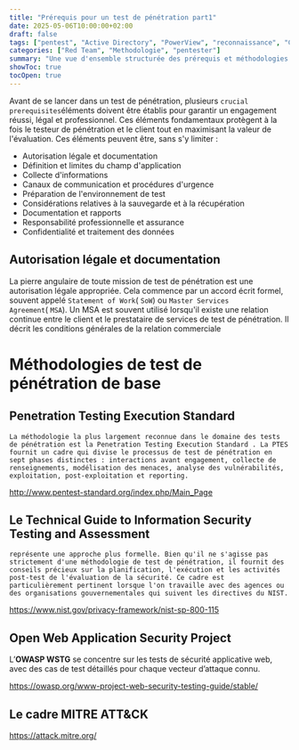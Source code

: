 ```yaml
---
title: "Prérequis pour un test de pénétration part1"
date: 2025-05-06T10:00:00+02:00
draft: false
tags: ["pentest", "Active Directory", "PowerView", "reconnaissance", "CRTP", "red team"]
categories: ["Red Team", "Methodologie", "pentester"]
summary: "Une vue d'ensemble structurée des prérequis et méthodologies à maîtriser avant de réaliser un test d’intrusion."
showToc: true
tocOpen: true
---
```

Avant de se lancer dans un test de pénétration, plusieurs `crucial prerequisites`éléments doivent être établis pour garantir un engagement réussi, légal et professionnel. Ces éléments fondamentaux protègent à la fois le testeur de pénétration et le client tout en maximisant la valeur de l'évaluation. Ces éléments peuvent être, sans s'y limiter :

- Autorisation légale et documentation
- Définition et limites du champ d'application
- Collecte d'informations
- Canaux de communication et procédures d'urgence
- Préparation de l'environnement de test
- Considérations relatives à la sauvegarde et à la récupération
- Documentation et rapports
- Responsabilité professionnelle et assurance
- Confidentialité et traitement des données

## Autorisation légale et documentation

La pierre angulaire de toute mission de test de pénétration est une autorisation légale appropriée. Cela commence par un accord écrit formel, souvent appelé `Statement of Work`( `SoW`) ou `Master Services Agreement`( `MSA`). Un MSA est souvent utilisé lorsqu'il existe une relation continue entre le client et le prestataire de services de test de pénétration. Il décrit les conditions générales de la relation commerciale

# Méthodologies de test de pénétration de base

## Penetration Testing Execution Standard

	La méthodologie la plus largement reconnue dans le domaine des tests de pénétration est la Penetration Testing Execution Standard . La PTES fournit un cadre qui divise le processus de test de pénétration en sept phases distinctes : interactions avant engagement, collecte de renseignements, modélisation des menaces, analyse des vulnérabilités, exploitation, post-exploitation et reporting.
	
http://www.pentest-standard.org/index.php/Main_Page

## Le Technical Guide to Information Security Testing and Assessment

	représente une approche plus formelle. Bien qu'il ne s'agisse pas strictement d'une méthodologie de test de pénétration, il fournit des conseils précieux sur la planification, l'exécution et les activités post-test de l'évaluation de la sécurité. Ce cadre est particulièrement pertinent lorsque l'on travaille avec des agences ou des organisations gouvernementales qui suivent les directives du NIST.

https://www.nist.gov/privacy-framework/nist-sp-800-115
## Open Web Application Security Project
L’**OWASP WSTG** se concentre sur les tests de sécurité applicative web, avec des cas de test détaillés pour chaque vecteur d’attaque connu.

https://owasp.org/www-project-web-security-testing-guide/stable/

## Le cadre MITRE ATT&CK

https://attack.mitre.org/
